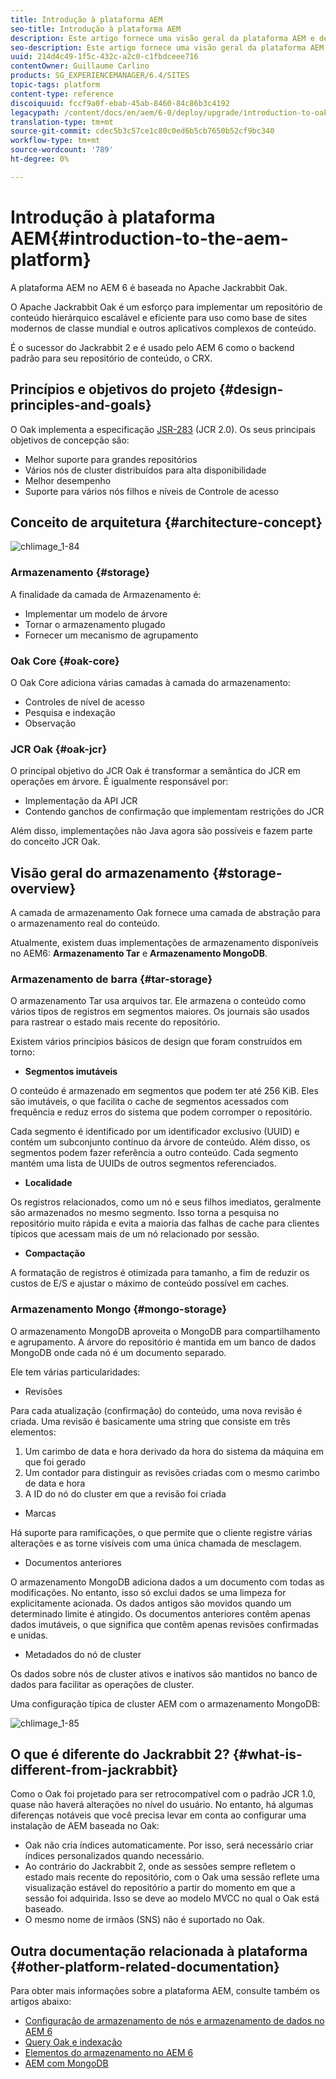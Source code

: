 ```yaml
---
title: Introdução à plataforma AEM
seo-title: Introdução à plataforma AEM
description: Este artigo fornece uma visão geral da plataforma AEM e de seus componentes mais importantes.
seo-description: Este artigo fornece uma visão geral da plataforma AEM e de seus componentes mais importantes.
uuid: 214d4c49-1f5c-432c-a2c0-c1fbdceee716
contentOwner: Guillaume Carlino
products: SG_EXPERIENCEMANAGER/6.4/SITES
topic-tags: platform
content-type: reference
discoiquuid: fccf9a0f-ebab-45ab-8460-84c86b3c4192
legacypath: /content/docs/en/aem/6-0/deploy/upgrade/introduction-to-oak
translation-type: tm+mt
source-git-commit: cdec5b3c57ce1c80c0ed6b5cb7650b52cf9bc340
workflow-type: tm+mt
source-wordcount: '789'
ht-degree: 0%

---
```



# Introdução à plataforma AEM{#introduction-to-the-aem-platform}

A plataforma AEM no AEM 6 é baseada no Apache Jackrabbit Oak.

O Apache Jackrabbit Oak é um esforço para implementar um repositório de conteúdo hierárquico escalável e eficiente para uso como base de sites modernos de classe mundial e outros aplicativos complexos de conteúdo.

É o sucessor do Jackrabbit 2 e é usado pelo AEM 6 como o backend padrão para seu repositório de conteúdo, o CRX.

## Princípios e objetivos do projeto {#design-principles-and-goals}

O Oak implementa a especificação [JSR-283](https://www.day.com/day/en/products/jcr/jsr-283.html) (JCR 2.0). Os seus principais objetivos de concepção são:

* Melhor suporte para grandes repositórios
* Vários nós de cluster distribuídos para alta disponibilidade
* Melhor desempenho
* Suporte para vários nós filhos e níveis de Controle de acesso

## Conceito de arquitetura {#architecture-concept}

![chlimage_1-84](assets/chlimage_1-84.png)

### Armazenamento {#storage}

A finalidade da camada de Armazenamento é:

* Implementar um modelo de árvore
* Tornar o armazenamento plugado
* Fornecer um mecanismo de agrupamento

### Oak Core {#oak-core}

O Oak Core adiciona várias camadas à camada do armazenamento:

* Controles de nível de acesso
* Pesquisa e indexação
* Observação

### JCR Oak {#oak-jcr}

O principal objetivo do JCR Oak é transformar a semântica do JCR em operações em árvore. É igualmente responsável por:

* Implementação da API JCR
* Contendo ganchos de confirmação que implementam restrições do JCR

Além disso, implementações não Java agora são possíveis e fazem parte do conceito JCR Oak.

## Visão geral do armazenamento {#storage-overview}

A camada de armazenamento Oak fornece uma camada de abstração para o armazenamento real do conteúdo.

Atualmente, existem duas implementações de armazenamento disponíveis no AEM6: **Armazenamento Tar** e **Armazenamento MongoDB**.

### Armazenamento de barra {#tar-storage}

O armazenamento Tar usa arquivos tar. Ele armazena o conteúdo como vários tipos de registros em segmentos maiores. Os journais são usados para rastrear o estado mais recente do repositório.

Existem vários princípios básicos de design que foram construídos em torno:

* **Segmentos imutáveis**

O conteúdo é armazenado em segmentos que podem ter até 256 KiB. Eles são imutáveis, o que facilita o cache de segmentos acessados com frequência e reduz erros do sistema que podem corromper o repositório.

Cada segmento é identificado por um identificador exclusivo (UUID) e contém um subconjunto contínuo da árvore de conteúdo. Além disso, os segmentos podem fazer referência a outro conteúdo. Cada segmento mantém uma lista de UUIDs de outros segmentos referenciados.

* **Localidade**

Os registros relacionados, como um nó e seus filhos imediatos, geralmente são armazenados no mesmo segmento. Isso torna a pesquisa no repositório muito rápida e evita a maioria das falhas de cache para clientes típicos que acessam mais de um nó relacionado por sessão.

* **Compactação**

A formatação de registros é otimizada para tamanho, a fim de reduzir os custos de E/S e ajustar o máximo de conteúdo possível em caches.

### Armazenamento Mongo {#mongo-storage}

O armazenamento MongoDB aproveita o MongoDB para compartilhamento e agrupamento. A árvore do repositório é mantida em um banco de dados MongoDB onde cada nó é um documento separado.

Ele tem várias particularidades:

* Revisões

Para cada atualização (confirmação) do conteúdo, uma nova revisão é criada. Uma revisão é basicamente uma string que consiste em três elementos:

1. Um carimbo de data e hora derivado da hora do sistema da máquina em que foi gerado
1. Um contador para distinguir as revisões criadas com o mesmo carimbo de data e hora
1. A ID do nó do cluster em que a revisão foi criada

* Marcas

Há suporte para ramificações, o que permite que o cliente registre várias alterações e as torne visíveis com uma única chamada de mesclagem.

* Documentos anteriores

O armazenamento MongoDB adiciona dados a um documento com todas as modificações. No entanto, isso só exclui dados se uma limpeza for explicitamente acionada. Os dados antigos são movidos quando um determinado limite é atingido. Os documentos anteriores contêm apenas dados imutáveis, o que significa que contêm apenas revisões confirmadas e unidas.

* Metadados do nó de cluster

Os dados sobre nós de cluster ativos e inativos são mantidos no banco de dados para facilitar as operações de cluster.

Uma configuração típica de cluster AEM com o armazenamento MongoDB:

![chlimage_1-85](assets/chlimage_1-85.png)

## O que é diferente do Jackrabbit 2? {#what-is-different-from-jackrabbit}

Como o Oak foi projetado para ser retrocompatível com o padrão JCR 1.0, quase não haverá alterações no nível do usuário. No entanto, há algumas diferenças notáveis que você precisa levar em conta ao configurar uma instalação de AEM baseada no Oak:

* Oak não cria índices automaticamente. Por isso, será necessário criar índices personalizados quando necessário.
* Ao contrário do Jackrabbit 2, onde as sessões sempre refletem o estado mais recente do repositório, com o Oak uma sessão reflete uma visualização estável do repositório a partir do momento em que a sessão foi adquirida. Isso se deve ao modelo MVCC no qual o Oak está baseado.
* O mesmo nome de irmãos (SNS) não é suportado no Oak.

## Outra documentação relacionada à plataforma {#other-platform-related-documentation}

Para obter mais informações sobre a plataforma AEM, consulte também os artigos abaixo:

* [Configuração de armazenamento de nós e armazenamento de dados no AEM 6](/help/sites-deploying/data-store-config.md)
* [Query Oak e indexação](/help/sites-deploying/queries-and-indexing.md)
* [Elementos do armazenamento no AEM 6](/help/sites-deploying/storage-elements-in-aem-6.md)
* [AEM com MongoDB](/help/sites-deploying/aem-with-mongodb.md)

